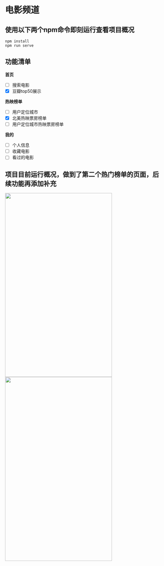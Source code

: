 # 电影频道

## 使用以下两个npm命令即刻运行查看项目概况
```
npm install
npm run serve
```

## 功能清单
**首页** 
-[ ] 搜索电影
-[X] 豆瓣top50展示

**热映榜单** 
-[ ] 用户定位城市
-[X] 北美热映票房榜单
-[ ] 用户定位城市热映票房榜单

**我的**
-[ ] 个人信息
-[ ] 收藏电影
-[ ] 看过的电影

## 项目目前运行概况，做到了第二个热门榜单的页面，后续功能再添加补充
<div>
  <img width="350" height="600" src="https://github.com/zhifanXU17/vue-movie/blob/master/img/movie-1.png"/>
  <img width="350" height="600" src="https://github.com/zhifanXU17/vue-movie/blob/master/img/movie-2.png"/>
</div>
